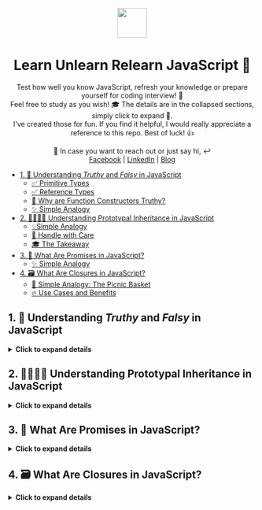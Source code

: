 <div align="center">
  <img height="60" src="https://img.icons8.com/color/344/javascript.png">
  <h1>Learn Unlearn Relearn JavaScript 🔄</h1>
</div>

<p align="center">
Test how well you know JavaScript, refresh your knowledge or prepare yourself for coding interview! 💪 <br/>
Feel free to study as you wish! 🎓 The details are in the collapsed sections, simply click to expand 🔽. <br/>
I've created those for fun. If you find it helpful, I would really appreciate a reference to this repo. Best of luck! 👍
</p>

<p align="center">
💬 In case you want to reach out or just say hi, ↩️ <br/>
<a href="https://www.facebook.com/saiefalemon">Facebook</a> | <a href="https://www.linkedin.com/in/saiefalemon">LinkedIn</a> | <a href="https://www.iamsaief.com/">Blog</a>
</p>

- [1. 🧐 Understanding *Truthy* and *Falsy* in JavaScript](#1--understanding-truthy-and-falsy-in-javascript)
  - [✅ Primitive Types](#primitive-types)
  - [✅ Reference Types](#reference-types)
  - [🤔 Why are Function Constructors Truthy?](#why-are-function-constructors-truthy)
  - [✨ Simple Analogy](#-simple-analogy)
- [2. 👨‍👩‍👧‍👦 Understanding Prototypal Inheritance in JavaScript](#2--understanding-prototypal-inheritance-in-javascript)
  - [💡Simple Analogy](#simple-analogy)
  - [📝 Handle with Care](#handle-with-care)
  - [🎓 The Takeaway](#the-takeaway)
- [3. 🤝 What Are Promises in JavaScript?](#3-what-are-promises-in-javascript)
  - [✨ Simple Analogy](#simple-analogy-1)
- [4. 🗃️ What Are Closures in JavaScript?](#4-️what-are-closures-in-javascript)
  - [🧩 Simple Analogy: The Picnic Basket](#-simple-analogy-the-picnic-basket)
  - [🔥 Use Cases and Benefits](#use-cases-and-benefits)


<!-- ---

Available Translations: [🇧🇩 বাংলা](./bn-BD/README_bn-BD.md)

--- -->

## 1. 🧐 Understanding *Truthy* and *Falsy* in JavaScript

<details><summary><b>Click to expand details</b></summary>

### ✅ Primitive Types

- 💡 Represent single, immutable values. Primitive types in JavaScript include `undefined`, `null`, `boolean`, `number`, `string`, `symbol`, and `BigInt`.

- 💡 If a primitive type has a value that is considered falsy (like `0`, `false`, `""`, `null`, `undefined`, or `NaN`), it will behave as false in a Boolean context.

- 💡 They are stored directly in the location where the variable accesses them.

### ✅ Reference Types

- 💡 Include objects such as `function`, `array`, and other `objects`, and they are mutable.

- 💡 When you create a reference type, JavaScript allocates memory for it and the variable you assign it to holds a reference (or pointer) to that memory space, not the actual data itself.

- 💡 Since a reference points to an object, and objects in JavaScript are inherently truthy, a reference type cannot be falsy. Even if an object is empty (like `{}`) or an array has no elements (`[]`), it is still truthy because a reference to an allocated memory space exists.

### 🤔 Why are Function Constructors Truthy?

- 💡 Function constructors like `new Number()` or `new Boolean()` create object wrappers around primitive values.

- 💡 Despite the primitive value inside the object being falsy (like `0` or `false`), the object wrapper itself is a reference type.

- 💡 As we’ve established, reference types are always truthy because they refer to a memory location, not the value itself.

### ✨ Simple Analogy

Think of primitive types as individual pieces of paper with something written on them. If the paper is blank (a falsy value), it’s like having nothing or false. Reference types, on the other hand, are like folders (objects) that can hold these papers. Even if the folder is designed to hold a blank paper, the folder itself still exists and is something (truthy). The function constructors like `new Number()` and `new Boolean()` are like special folders that come with a label and even if the label says `0` or `false` (falsy), the folder is still an item you can reference and use (truthy).

🧠 Remember, in JavaScript, the type of value determines its **truthiness** or **falsiness**. Objects will always be your go-to for a guaranteed truthy value!

</details>

## 2. 👨‍👩‍👧‍👦 Understanding Prototypal Inheritance in JavaScript
<details><summary><b>Click to expand details</b></summary>
<p>

In JavaScript, a ’prototype’ is like a blueprint for creating objects. It’s an object itself, and every function in JavaScript has a prototype property that’s used when creating new objects. This prototype object includes properties and methods that should be available to the objects created from the function.

### 💡Simple Analogy

Imagine you have a recipe for a cake. This recipe includes all the steps and ingredients you need to make the cake. In JavaScript, the recipe is like the ’prototype’. When you bake a cake using this recipe, the cake (an ‘object’) inherits all the properties from the recipe (the ‘prototype’). If you decide to add a new step to the recipe, like adding icing, all the cakes made from that recipe will now have icing too.

> ℹ️ Similarly, when you create an object from a constructor function in JavaScript, the object inherits all the properties and methods from the constructor’s prototype. This allows all objects created from the same constructor to share the same properties and methods, which can save memory and allow for a consistent structure.
>
>ℹ️ So, prototypal inheritance is a way objects in JavaScript can inherit properties and methods from a prototype, much like how multiple cakes can be made from the same recipe. But if a properties/methods is removed from the prototype, all objects that inherit from that prototype lose access to that properties/methods.

### 📝 Handle with Care
While it’s tempting to keep adding to prototypes, it’s generally not recommended because it can lead to unexpected behavior in code, especially if libraries or frameworks are used that might also modify the prototype. Remember that with great power comes great responsibility.

### 🎓 The Takeaway
Prototypal inheritance is a powerful feature in JavaScript that allows objects to share and extend behaviors efficiently. It’s what makes JavaScript dynamic and flexible, enabling us to write more reusable and maintainable code.

✨ So, the next time you’re working with JavaScript objects, remember the family tree of prototypes and how it empowers your code with shared DNA.

__🧠 Now that we have basic understanding, lets go through the following examples.__

**Example: Barking Dog**

```jsx
class Dog {
  constructor(name) {
    this.name = name;
  }
}

Dog.prototype.bark = function () {
  console.log(`Woof I am ${this.name}`);
};

const pet = new Dog('Mara');

pet.bark(); // Outputs: Woof I am Mara
```

**Explanation:** A `Dog` class is created with a constructor to assign the name to the dog. A method `bark` is added to `Dog`’s prototype, which allows all instances of `Dog` to use this method. A new instance of `Dog` named ‘Mara’ is created, and `pet.bark()` is called, which outputs “Woof I am Mara”.

**Example: String.prototype**

```jsx
// Adding a method to String.prototype
String.prototype.shout = function() {
  return this.toUpperCase() + '!!!';
};

let greeting = 'hello';
console.log(greeting.shout()); // Outputs: HELLO!!!
```

**Explanation:** Here, we add a method called `shout` to `String.prototype`. This means every string created in JavaScript will now have access to this `shout` method. The method converts the string to uppercase and adds exclamation marks.

**Example: Array.prototype**

```jsx
// Adding a method to Array.prototype
Array.prototype.firstElement = function() {
  return this.length > 0 ? this[0] : undefined;
};

let numbers = [1, 2, 3];
console.log(numbers.firstElement()); // Outputs: 1
```

**Explanation:** We add a method called `firstElement` to `Array.prototype`. This method returns the first element of an array if it exists. Now, any array we create will have this `firstElement` method available.

**Example: Object.prototype**

```jsx
// Adding a method to Object.prototype
Object.prototype.keysCount = function() {
  return Object.keys(this).length;
};

let person = { name: 'Alice', age: 25 };
console.log(person.keysCount()); // Outputs: 2
```

**Explanation:** we add a method called `keysCount` to `Object.prototype`. This method returns the number of keys (properties) in an object. By adding this method to `Object.prototype`, every object created in JavaScript, including `person`, now has access to the `keysCount` method. When we call `person.keysCount()`, it outputs `2` because there are two keys in the `person` object: `name` and `age`.

</p>
</details>

## 3. 🤝 What Are Promises in JavaScript?

<details><summary><b>Click to expand details</b></summary>
<p>

A promise is a special JavaScript object that connects the “producing code” (which performs an asynchronous operation) with the “consuming code” (which handles the result of that operation). Think of it as a subscription list: the promise ensures that the result will be available to all subscribed code when it’s ready.

### ✨ Simple Analogy

Imagine you’re making a reservation at a restaurant for your niece’s birthday party next week. When you make the reservation, the restaurant gives you a promise that a table will be available for you at the specified time. In this analogy:

- **👉 Producing code:** The restaurant staff (like a waiter) takes whatever time they need to prepare the table (the promised result).

- **👉 Promise:** The reservation itself acts as the promise. It ensures that the table will be ready for your party when you arrive.

**🧩 Now, let’s break down the key concepts of promises:**

1. **States of a Promise:**

    - **👉 Pending:** The promise is awaiting a response (like waiting for the table to be set).

    - **👉 Resolved (Fulfilled):** The promise has successfully returned a value (like when the table is ready).

    - **👉 Rejected:** The promise encountered an error (like when the restaurant couldn’t accommodate your reservation).

2. **Creating a Promise in JavaScript:**

    - 👉 You can create a promise using the ”Promise” constructor. It takes a callback function with two parameters: ”resolve” and ”reject”

    - 👉 Inside the callback, you perform your asynchronous operation (e.g., fetching data, loading an image, etc.).

    - 👉 If everything goes well, you call ”resolve” with the result. If there’s an error, you call ”reject” with an error message.

🧠 Remember, promises allow you to handle asynchronous operations more elegantly, making your code cleaner and easier to reason about. Just like a restaurant reservation, they ensure that the result will be available when needed! 🍽️

**🕹️ Now that we have basic understanding, lets go through the following examples.**

**Example: creating and using a promise**

```jsx
// Creating a promise
const reservationPromise = new Promise((resolve, reject) => {
  // Simulating an asynchronous operation (e.g., fetching data)
  const condition = true;

  if (condition) {
	  setTimeout(() => {
	    const data = 'Stuff worked!';
	    resolve(data); // Resolve the promise;
	  }, 2000); // Simulating a delay
  } else {
	  setTimeout(() => {
	      reject(Error('Promise is rejected.')); // Reject the promise;
	   }, 2000); // Simulating a delay
  }
});

// Consuming the promise
reservationPromise
  .then(result => {
    console.log('Promise worked!', result); // Handle success
  })
  .catch(err => {
    console.log('Something went wrong!', err.message); // Handle error
  });
```

**Explanation:** 

- We create a promise that resolves/reject based on the condition after a 2-second delay.
- If `condition` is `true`, it logs “Promise worked! Stuff worked!” to the console.
- If `condition` is `false`,  it logs “Something went wrong! Promise is rejected.” (you can customize the error message).

---

**Example: using __async/await__ with __Fetch API__**

```jsx
async function getData() {
  try {
    const response = await fetch('https://jsonplaceholder.typicode.com/posts');
    if (response.status === 200) {
      const data = await response.json(); // Await the JSON parsing
      return data;
    } else {
      throw new Error(`Error fetching data. Status: ${response.status}`);
    }
  } catch (error) {
    console.error('An error occurred:', error.message);
    // Handle the error gracefully (e.g., show a user-friendly message)
    return null;
  }
}

// Usage
try {
  const result = await getData();
  if (result && result.length > 0) {
    console.log('Data received:', result);
  } else {
    console.log('Failed to fetch data.');
  }
} catch (error) {
  console.error('An error occurred during data retrieval:', error.message);
}
```

**Explanation:** 

- The `getData` function is defined as an **async function**. This means it always returns a **promise**.
- We use `await` directly in the `getData()` function to wait for the `fetch` request to complete and handle the response.
- If the response status is 200, we parse the JSON data.
- If there’s an error (e.g., non-200 status or network issues), we throw an error and catch it in the `try`/`catch` block.
- The usage section demonstrates how to call the `getData()` function and handle the result or error.

</p>
</details>

## 4. 🗃️ What Are Closures in JavaScript?

<details><summary><b>Click to expand details</b></summary>

<p>

A closure is a fundamental concept in JavaScript. It occurs when a function “remembers” its lexical scope even after it has finished executing. In simpler terms, a closure allows a function to retain access to variables from its outer (enclosing) function, even when that outer function has completed execution.

### 🧩 Simple Analogy: The Picnic Basket

Imagine you’re going on a picnic with friends. You pack a picnic basket with all the essentials: sandwiches, fruits, drinks, and utensils. As you head to the park, you carry the basket with you. Now, here’s the interesting part: the basket itself is like a closure!

**❇️ The Basket (Closure):**

- ✨ The picnic basket encapsulates everything you need for the picnic.
- ✨ It “closes over” its contents, keeping them private and secure.
- ✨  Similarly, a closure in JavaScript encapsulates variables and functions within a specific context.

**🔥 How Do Closures Work?**

1. **ℹ️ Lexical Scope:**
    - ✨ JavaScript uses lexical scoping, which means that functions have access to variables defined in their containing (parent) functions.
    - ✨ When a function is defined, it “captures” its surrounding scope, creating a closure.
2. **ℹ️ Creating a Closure:** A closure is formed when:
    - ✨ An inner function is defined within an outer function.
    - ✨ The inner function references variables from the outer function.
    - ✨ The inner function is returned or passed as an argument to other functions.

### 🔥 Use Cases and Benefits

- **ℹ️ Data Privacy:**
    - ✨ By enclosing variables within a closure, you create private variables.
    - ✨ These variables are accessible only within the closure’s scope, providing data privacy.
    - ✨ This approach emulates private methods in object-oriented programming.
- **ℹ️ Function Factories:**
    - ✨ You can generate specialized functions (function factories) using closures. For instance, consider a function that generates related functions based on an initial value.
- **ℹ️ Event Handling:**
    - ✨ When you attach an event handler (like a click event) to an HTML element, you’re creating a closure.
    - ✨ The event handler function “remembers” the surrounding context (variables, functions) - even after it’s detached from the element.
- **ℹ️ Timeouts and Intervals:**
    - ✨ Closures are essential for managing timeouts and intervals, ’setTimeout’ or ’setInterval’.
    - ✨ They ensure that the correct context is maintained when the callback executes.

**🕹️ Now that we have the understanding, lets go through the following examples.**

**Example: Data Privacy**

```jsx
function createCounter() {
  let count = 0;
  return function() {
    count += 1;
    return count;
  };
}

const counter = createCounter();
console.log(counter()); // 1
console.log(counter()); // 2
// 'count' is not accessible from outside the 'createCounter' function.
```

**Explanation:** 

- The `createCounter` function encapsulates a `count` variable. It returns an anonymous function that, when called, increments `count` and returns its value.
- The `count` variable is private and cannot be accessed or modified directly outside of `createCounter`.**

---

**Example: Function Factories**

```jsx
function makeMultiplier(multiplier) {
  return function(number) {
    return number * multiplier;
  };
}

const double = makeMultiplier(2);
console.log(double(5)); // 10
```

**Explanation:** 

- The `makeMultiplier` function takes a `multiplier` argument and returns a new function. This returned function takes a `number` argument and returns the product of `number` and `multiplier`.
- Each function created by `makeMultiplier` retains its own `multiplier` value.

---

**Example: Event Handling**

```jsx
let countClicks = (function() {
  let count = 0;
  return function() {
    count += 1;
    console.log(`Button clicked ${count} times`);
  };
})();

document.getElementById('myButton').addEventListener('click', countClicks);
```

**Explanation:**

- The `countClicks` IIFE (Immediately Invoked Function Expression) creates a private `count` variable for counting clicks.
- The returned function is used as an event handler for clicks, which increments the count and logs it to the console.

---

**Example: Timeouts and Intervals**

```jsx
function delayedAlert(message, delay) {
  setTimeout(function() {
    alert(message);
  }, delay);
}

delayedAlert('Hello after 2 seconds', 2000);
```

**Explanation:** 

- The `delayedAlert` function demonstrates a closure where the `message` and `delay` parameters are used by the anonymous function inside the `setTimeout`.
- Even after `delayedAlert` has finished executing, the callback function can still access the `message` and `delay`.

</p>
</details>